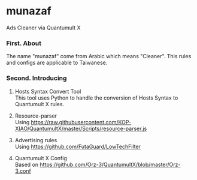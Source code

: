 # munazaf
Ads Cleaner via Quantumult X

### First. About
The name "munazaf" come from Arabic which means "Cleaner".
This rules and configs are applicable to Taiwanese.

### Second. Introducing
1. Hosts Syntax Convert Tool  
This tool uses Python to handle the conversion of Hosts Syntax to Quantumult X rules.  

2. Resource-parser  
Using https://raw.githubusercontent.com/KOP-XIAO/QuantumultX/master/Scripts/resource-parser.js  

3. Advertising rules  
Using https://github.com/FutaGuard/LowTechFilter

4. Quantumult X Config  
Based on https://github.com/Orz-3/QuantumultX/blob/master/Orz-3.conf
